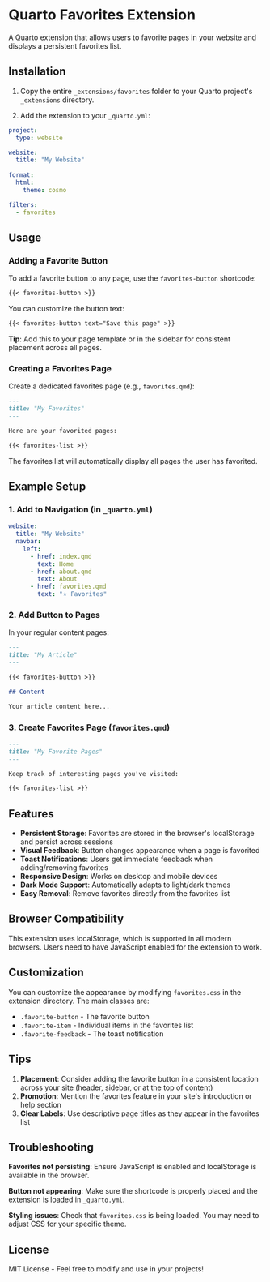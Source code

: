 # Quarto Favorites Extension

A Quarto extension that allows users to favorite pages in your website and displays a persistent favorites list.

## Installation

1. Copy the entire `_extensions/favorites` folder to your Quarto project's `_extensions` directory.

2. Add the extension to your `_quarto.yml`:

```yaml
project:
  type: website

website:
  title: "My Website"
  
format:
  html:
    theme: cosmo

filters:
  - favorites
```

## Usage

### Adding a Favorite Button

To add a favorite button to any page, use the `favorites-button` shortcode:

```markdown
{{< favorites-button >}}
```

You can customize the button text:

```markdown
{{< favorites-button text="Save this page" >}}
```

**Tip**: Add this to your page template or in the sidebar for consistent placement across all pages.

### Creating a Favorites Page

Create a dedicated favorites page (e.g., `favorites.qmd`):

```markdown
---
title: "My Favorites"
---

Here are your favorited pages:

{{< favorites-list >}}
```

The favorites list will automatically display all pages the user has favorited.

## Example Setup

### 1. Add to Navigation (in `_quarto.yml`)

```yaml
website:
  title: "My Website"
  navbar:
    left:
      - href: index.qmd
        text: Home
      - href: about.qmd
        text: About
      - href: favorites.qmd
        text: "⭐ Favorites"
```

### 2. Add Button to Pages

In your regular content pages:

```markdown
---
title: "My Article"
---

{{< favorites-button >}}

## Content

Your article content here...
```

### 3. Create Favorites Page (`favorites.qmd`)

```markdown
---
title: "My Favorite Pages"
---

Keep track of interesting pages you've visited:

{{< favorites-list >}}
```

## Features

- **Persistent Storage**: Favorites are stored in the browser's localStorage and persist across sessions
- **Visual Feedback**: Button changes appearance when a page is favorited
- **Toast Notifications**: Users get immediate feedback when adding/removing favorites
- **Responsive Design**: Works on desktop and mobile devices
- **Dark Mode Support**: Automatically adapts to light/dark themes
- **Easy Removal**: Remove favorites directly from the favorites list

## Browser Compatibility

This extension uses localStorage, which is supported in all modern browsers. Users need to have JavaScript enabled for the extension to work.

## Customization

You can customize the appearance by modifying `favorites.css` in the extension directory. The main classes are:

- `.favorite-button` - The favorite button
- `.favorite-item` - Individual items in the favorites list
- `.favorite-feedback` - The toast notification

## Tips

1. **Placement**: Consider adding the favorite button in a consistent location across your site (header, sidebar, or at the top of content)
2. **Promotion**: Mention the favorites feature in your site's introduction or help section
3. **Clear Labels**: Use descriptive page titles as they appear in the favorites list

## Troubleshooting

**Favorites not persisting**: Ensure JavaScript is enabled and localStorage is available in the browser.

**Button not appearing**: Make sure the shortcode is properly placed and the extension is loaded in `_quarto.yml`.

**Styling issues**: Check that `favorites.css` is being loaded. You may need to adjust CSS for your specific theme.

## License

MIT License - Feel free to modify and use in your projects!